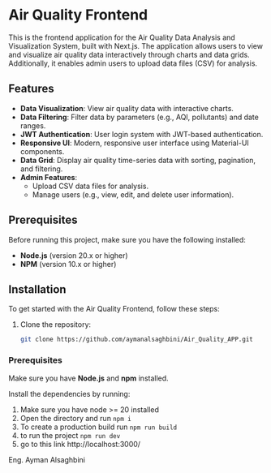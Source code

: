 # Air Quality Frontend

This is the frontend application for the Air Quality Data Analysis and Visualization System, built with Next.js. The application allows users to view and visualize air quality data interactively through charts and data grids. Additionally, it enables admin users to upload data files (CSV) for analysis.

## Features

- **Data Visualization**: View air quality data with interactive charts.
- **Data Filtering**: Filter data by parameters (e.g., AQI, pollutants) and date ranges.
- **JWT Authentication**: User login system with JWT-based authentication.
- **Responsive UI**: Modern, responsive user interface using Material-UI components.
- **Data Grid**: Display air quality time-series data with sorting, pagination, and filtering.
- **Admin Features**:
  - Upload CSV data files for analysis.
  - Manage users (e.g., view, edit, and delete user information).

## Prerequisites

Before running this project, make sure you have the following installed:

- **Node.js** (version 20.x or higher)
- **NPM** (version 10.x or higher)

## Installation

To get started with the Air Quality Frontend, follow these steps:

1. Clone the repository:

   ```bash
   git clone https://github.com/aymanalsaghbini/Air_Quality_APP.git
   ```

### Prerequisites

Make sure you have **Node.js** and **npm** installed.

Install the dependencies by running:

1. Make sure you have node >= 20 installed
2. Open the directory and run `npm i`
3. To create a production build run `npm run build`
4. to run the project `npm run dev`
5. go to this link http://localhost:3000/


Eng. Ayman Alsaghbini
 
 

